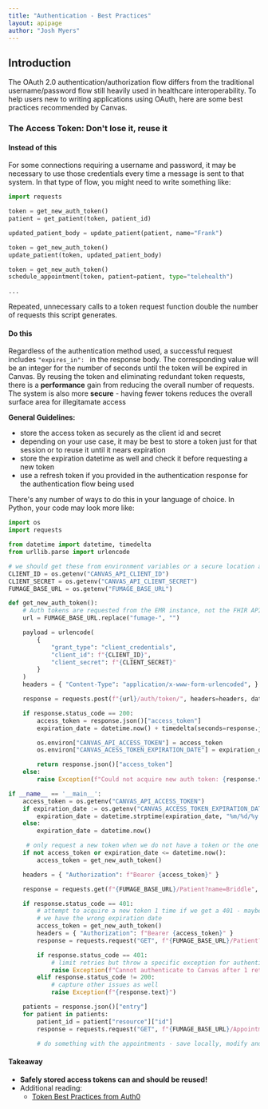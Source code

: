 ```yaml
---
title: "Authentication - Best Practices"
layout: apipage
author: "Josh Myers"
---
```


## Introduction

The OAuth 2.0 authentication/authorization flow differs from the traditional username/password flow
still heavily used in healthcare interoperability.  To help users new to writing applications using 
OAuth, here are some best practices recommended by Canvas.

### The Access Token: Don't lose it, reuse it

#### Instead of this

For some connections requiring a username and password, it may be necessary to use those credentials
every time a message is sent to that system.  In that type of flow, you might need to write 
something like:

```python
import requests

token = get_new_auth_token()
patient = get_patient(token, patient_id)

updated_patient_body = update_patient(patient, name="Frank")

token = get_new_auth_token()
update_patient(token, updated_patient_body)

token = get_new_auth_token()
schedule_appointment(token, patient=patient, type="telehealth")

...
```

Repeated, unnecessary calls to a token request function double the number of requests this script
generates.

#### Do this

Regardless of the authentication method used, a successful request includes `"expires_in": ` in the
response body.  The corresponding value will be an integer for the number of seconds until
the token will be expired in Canvas.  By reusing the token and eliminating redundant token requests,
there is a **performance** gain from reducing the overall number of requests. The system is also more
**secure** - having fewer tokens reduces the overall surface area for illegitamate access

**General Guidelines:**
- store the access token as securely as the client id and secret
- depending on your use case, it may be best to store a token just for that session or to reuse
    it until it nears expiration
- store the expiration datetime as well and check it before requesting a new token
- use a refresh token if you provided in the authentication response for the authentication flow being used

There's any number of ways to do this in your language of choice.  In Python, your code may look more like:

```python
import os
import requests

from datetime import datetime, timedelta
from urllib.parse import urlencode

# we should get these from environment variables or a secure location at runtime, not in the code
CLIENT_ID = os.getenv("CANVAS_API_CLIENT_ID")
CLIENT_SECRET = os.getenv("CANVAS_API_CLIENT_SECRET")
FUMAGE_BASE_URL = os.getenv("FUMAGE_BASE_URL")

def get_new_auth_token():
    # Auth tokens are requested from the EMR instance, not the FHIR API.
    url = FUMAGE_BASE_URL.replace("fumage-", "")

    payload = urlencode(
        {
            "grant_type": "client_credentials",
            "client_id": f"{CLIENT_ID}",
            "client_secret": f"{CLIENT_SECRET}"
        }
    )
    headers = { "Content-Type": "application/x-www-form-urlencoded", }

    response = requests.post(f"{url}/auth/token/", headers=headers, data=payload)

    if response.status_code == 200:
        access_token = response.json()["access_token"]
        expiration_date = datetime.now() + timedelta(seconds=response.json()["expires_in"])

        os.environ["CANVAS_API_ACCESS_TOKEN"] = access_token
        os.environ["CANVAS_ACESS_TOKEN_EXPIRATION_DATE"] = expiration_date.strftime("%m/%d/%y %H:%M:%S")

        return response.json()["access_token"]
    else:
        raise Exception(f"Could not acquire new auth token: {response.text}")

if __name__ == '__main__':
    access_token = os.getenv("CANVAS_API_ACCESS_TOKEN")
    if expiration_date := os.getenv("CANVAS_ACCESS_TOKEN_EXPIRATION_DATE"):
        expiration_date = datetime.strptime(expiration_date, "%m/%d/%y %H:%M:%S")
    else:
        expiration_date = datetime.now()

     # only request a new token when we do not have a token or the one we have has expired
    if not access_token or expiration_date <= datetime.now():
        access_token = get_new_auth_token()

    headers = { "Authorization": f"Bearer {access_token}" }

    response = requests.get(f"{FUMAGE_BASE_URL}/Patient?name=Briddle", headers=headers)

    if response.status_code == 401:
        # attempt to acquire a new token 1 time if we get a 401 - maybe it was manually expired or
        # we have the wrong expiration date
        access_token = get_new_auth_token()
        headers = { "Authorization": f"Bearer {access_token}" }
        response = requests.request("GET", f"{FUMAGE_BASE_URL}/Patient?name=Briddle", headers=headers)

        if response.status_code == 401:
            # limit retries but throw a specific exception for authentication related issues
            raise Exception(f"Cannot authenticate to Canvas after 1 retry: {response.text}")
        elif response.status_code != 200:
            # capture other issues as well
            raise Exception(f"{response.text}")

    patients = response.json()["entry"]
    for patient in patients:
        patient_id = patient["resource"]["id"]
        response = requests.request("GET", f"{FUMAGE_BASE_URL}/Appointment?patient=Patient/{patient_id}")

        # do something with the appointments - save locally, modify and update, etc.

```

#### Takeaway
- **Safely stored access tokens can and should be reused!**<br>
- Additional reading:
    - [Token Best Practices from Auth0](https://auth0.com/docs/secure/tokens/token-best-practices)